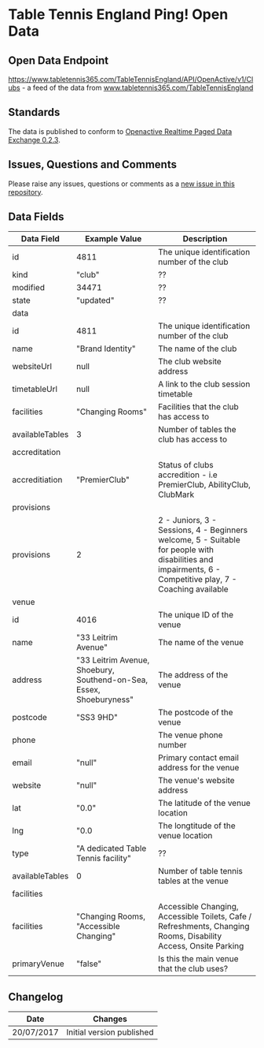 # Table Tennis England Ping! Open Data

## Open Data Endpoint
https://www.tabletennis365.com/TableTennisEngland/API/OpenActive/v1/Clubs - a feed of the data from www.tabletennis365.com/TableTennisEngland

## Standards
The data is published to conform to [Openactive Realtime Paged Data Exchange 0.2.3](https://www.openactive.io/realtime-paged-data-exchange/0.2.3/).

## Issues, Questions and Comments
Please raise any issues, questions or comments as a [new issue in this repository](https://github.com/table-tennis-england/opendata/issues).

## Data Fields

| Data Field | Example Value | Description |
|---|---|---|
| id | 4811  | The unique identification number of the club | 
| kind | "club"  | ??  | 
| modified | 34471 | ?? | 
| state | "updated" | ?? | 
| data |
| id | 4811 | The unique identification number of the club  | 
| name | "Brand Identity" |  The name of the club | 
| websiteUrl | null | The club website address | 
| timetableUrl | null| A link to the club session timetable |
| facilities | "Changing Rooms" | Facilities that the club has access to |
| availableTables | 3 | Number of tables the club has access to
| accreditation |
| accreditiation | "PremierClub" | Status of clubs accredition - i.e PremierClub, AbilityClub, ClubMark |
| provisions |
| provisions | 2 | 2 - Juniors, 3 - Sessions, 4 - Beginners welcome, 5 - Suitable for people with disabilities and impairments, 6 - Competitive play, 7 - Coaching available |
| venue |
| id | 4016 | The unique ID of the venue  | 
| name | "33 Leitrim Avenue" | The name of the venue  | 
| address | "33 Leitrim Avenue, Shoebury, Southend-on-Sea, Essex, Shoeburyness" | The address of the venue  | 
| postcode | "SS3 9HD" | The postcode of the venue  | 
| phone |  | The venue phone number  | 
| email | "null" | Primary contact email address for the venue  | 
| website | "null" | The venue's website address  | 
| lat | "0.0" | The latitude of the venue location  | 
| lng | "0.0 | The longtitude of the venue location  | 
| type | "A dedicated Table Tennis facility" | ??  | 
| availableTables | 0 | Number of table tennis tables at the venue  | 
| facilities |
| facilities | "Changing Rooms, "Accessible Changing" | Accessible Changing, Accessible Toilets, Cafe / Refreshments, Changing Rooms, Disability Access, Onsite Parking  | 
| primaryVenue | "false" | Is this the main venue that the club uses?  | 

## Changelog

| Date | Changes |
|---|---|
| 20/07/2017 | Initial version published |
